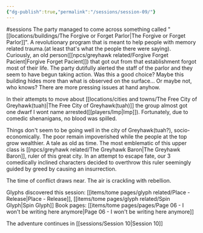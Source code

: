 ```yaml
---
{"dg-publish":true,"permalink":"/sessions/session-09/"}
---
```


#sessions
The party managed to come across something called "[[locations/buildings/The Forgive or Forget Parlor\|The Forgive or Forget Parlor]]". A revolutionary program that is meant to help people with memory related trauma.(at least that's what the people there were saying). 
Curiously, an old person([[npcs/greyhawk related/Forgive Forget Pacient\|Forgive Forget Pacient]]) that got out from that establishment forgot most of their life. The party dutifully alerted the staff of the parlor and they seem to have begun taking action. Was this a good choice? Maybe this building hides more than what is observed on the surface... Or maybe not, who knows? There are more pressing issues at hand anyhow.

In their attempts to move about [[locations/cities and towns/The Free City of Greyhawk(tuah)\|The Free City of Greyhawk(tuah)]] the group almost got one dwarf I wont name arrested([[players/Imp\|Imp]]). Fortunately, due to comedic shenanigans, no blood was spilled.

Things don't seem to be going well in the city of Greyhawk(tuah?), socio-economically. The poor remain impoverished while the people at the top grow wealthier. A tale as old as time. The most emblematic of this upper class is [[npcs/greyhawk related/The Greyhawk Baron\|The Greyhawk Baron]], ruler of this great city.
In an attempt to escape fate, our 3 comedically inclined characters decided to overthrow this ruler seemingly guided by greed by causing an insurrection. 

The time of conflict draws near.  The air is crackling with rebellion. 

Glyphs discovered this session: [[items/tome pages/glyph related/Place - Release\|Place - Release]], [[items/tome pages/glyph related/Spin Glyph\|Spin Glyph]]
Book pages: [[items/tome pages/pages/Page 06 - I won't be writing here anymore\|Page 06 - I won't be writing here anymore]]

The adventure continues in [[sessions/Session 10\|Session 10]]